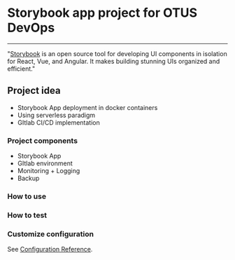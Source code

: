 # Storybook app project for OTUS DevOps
___________________________________________________________________________________________________________________________
"[Storybook](https://storybook.js.org/) is an open source tool for developing UI components in isolation for React, Vue, and Angular. It makes building stunning UIs organized and efficient."

## Project idea
  + Storybook App deployment in docker containers
  + Using serverless paradigm
  + GItlab CI/CD implementation

### Project components
  + Storybook App
  + GItlab environment
  + Monitoring + Logging
  + Backup

### How to use

### How to test

### Customize configuration
See [Configuration Reference](https://cli.vuejs.org/config/).

